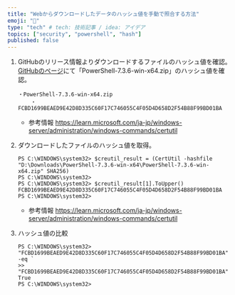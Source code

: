 ```yaml
---
title: "Webからダウンロードしたデータのハッシュ値を手動で照合する方法"
emoji: "🤝"
type: "tech" # tech: 技術記事 / idea: アイデア
topics: ["security", "powershell", "hash"]
published: false
---
```


1. GitHubのリリース情報よりダウンロードするファイルのハッシュ値を確認。
	[GitHubのページ](https://github.com/PowerShell/PowerShell/releases)にて「PowerShell-7.3.6-win-x64.zip」のハッシュ値を確認。
	```:GitHubページのハッシュ値
	・PowerShell-7.3.6-win-x64.zip
		・FCBD1699BEAED9E42D8D335C60F17C746055C4F05D4D658D2F54B88F99BD01BA
	```
	- 参考情報
		https://learn.microsoft.com/ja-jp/windows-server/administration/windows-commands/certutil

2. ダウンロードしたファイルのハッシュ値を取得。
	```powershell:PowerShell CLIでハッシュ値を確認
	PS C:\WINDOWS\system32> $creutil_result = (CertUtil -hashfile "D:\Downloads\PowerShell-7.3.6-win-x64\PowerShell-7.3.6-win-x64.zip" SHA256)
	PS C:\WINDOWS\system32>
	PS C:\WINDOWS\system32> $creutil_result[1].ToUpper()
	FCBD1699BEAED9E42D8D335C60F17C746055C4F05D4D658D2F54B88F99BD01BA
	PS C:\WINDOWS\system32>
	```
	- 参考情報
		https://learn.microsoft.com/ja-jp/windows-server/administration/windows-commands/certutil

3. ハッシュ値の比較
	```powershell:PowerShell CLIでハッシュ値を比較
	PS C:\WINDOWS\system32> "FCBD1699BEAED9E42D8D335C60F17C746055C4F05D4D658D2F54B88F99BD01BA" -eq `
	>> "FCBD1699BEAED9E42D8D335C60F17C746055C4F05D4D658D2F54B88F99BD01BA"
	True
	PS C:\WINDOWS\system32>
	```